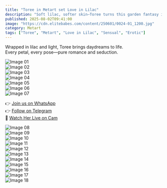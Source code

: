 ```yaml
---
title: "Toree in Metart set Love in Lilac"
description: "Soft lilac, softer skin—Toree turns this garden fantasy into a sensual masterpiece."
published: 2025-08-02T09:41:00
image: "https://cdn.elitebabes.com/content/250601/0024-01_1200.jpg"
category: Metart
tags: ["Toree", "Metart", "Love in Lilac", "Sensual", "Erotic"]
---
```


Wrapped in lilac and light, Toree brings daydreams to life.  
Every petal, every pose—pure romance and seduction.

![Image 01](https://cdn.elitebabes.com/content/250601/0024-01_1200.jpg)  
![Image 02](https://cdn.elitebabes.com/content/250601/0024-02_1200.jpg)  
![Image 03](https://cdn.elitebabes.com/content/250601/0024-03_1200.jpg)  
![Image 04](https://cdn.elitebabes.com/content/250601/0024-04_1200.jpg)  
![Image 05](https://cdn.elitebabes.com/content/250601/0024-05_1200.jpg)  
![Image 06](https://cdn.elitebabes.com/content/250601/0024-06_1200.jpg)  
![Image 07](https://cdn.elitebabes.com/content/250601/0024-07_1200.jpg)  

👉 [Join us on WhatsApp](https://redirecting-kappa.vercel.app/)  
👉 [Follow on Telegram](https://redirecting-kappa.vercel.app/)  
🔞 [Watch Her Live on Cam](https://redirecting-kappa.vercel.app/)

![Image 08](https://cdn.elitebabes.com/content/250601/0024-08_1200.jpg)  
![Image 09](https://cdn.elitebabes.com/content/250601/0024-09_1200.jpg)  
![Image 10](https://cdn.elitebabes.com/content/250601/0024-10_1200.jpg)  
![Image 11](https://cdn.elitebabes.com/content/250601/0024-11_1200.jpg)  
![Image 12](https://cdn.elitebabes.com/content/250601/0024-12_1200.jpg)  
![Image 13](https://cdn.elitebabes.com/content/250601/0024-13_1200.jpg)  
![Image 14](https://cdn.elitebabes.com/content/250601/0024-14_1200.jpg)  
![Image 15](https://cdn.elitebabes.com/content/250601/0024-15_1200.jpg)  
![Image 16](https://cdn.elitebabes.com/content/250601/0024-16_1200.jpg)  
![Image 17](https://cdn.elitebabes.com/content/250601/0024-17_1200.jpg)  
![Image 18](https://cdn.elitebabes.com/content/250601/0024-18_1200.jpg)